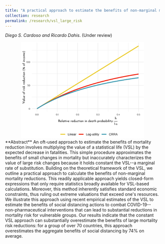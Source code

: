 ```yaml
---
title: "A practical approach to estimate the benefits of non-marginal mortality risk reductions using the Value of a Statistical Life"
collection: research
permalink: /research/vsl_large_risk
---
```

_Diego S. Cardoso and Ricardo Dahis_. (Under review)

<!-- First version: May 2020. Latest version: Aug 2020.  <a href="https://papers.ssrn.com/sol3/papers.cfm?abstract_id=3599529" class="btn btn--info" style="text-decoration:none">SSRN Working Paper</a> -->

<center>
  <img src="/images/vsl_large_risk_thumb.png" alt="VSL with large risk change"  width="400"/>
</center>
**Abstract**
An oft-used approach to estimate the benefits of mortality reduction involves multiplying the value of a statistical life (VSL) by the expected decrease in fatalities. This simple procedure approximates the benefits of small changes in mortality but inaccurately characterizes the value of large risk changes because it holds constant the VSL--a marginal rate of substitution. Building on the theoretical framework of the VSL, we outline a practical approach to calculate the benefits of non-marginal mortality reductions. This readily applicable approach yields closed-form expressions that only require statistics broadly available for VSL-based calculations. Moreover, this method inherently satisfies standard economic constraints, thus ruling out extreme valuations that exceed one's resources. We illustrate this approach using recent empirical estimates of the VSL to estimate the benefits of social distancing actions to combat COVID-19--non-pharmaceutical interventions that can lead to substantial reductions in mortality risk for vulnerable groups. Our results indicate that the constant VSL approach can substantially overestimate the benefits of large mortality risk reductions: for a group of over 70 countries, this approach overestimates the aggregate benefits of social distancing by 74% on average.





